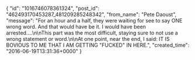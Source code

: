  {
   "id": "1016746078361324",
   "post_id": "462493170453287_481209285248342",
   "from_name": "Pete Daoust",
   "message": "For an hour and a half, they were waiting for see to say ONE wrong word. And that would have be it. I would have been arrested....\n\nThis part was the most difficult, staying sure to not use a wrong statement or word.\n\nAt one point, near the end, I said: IT IS BOVIOUS TO ME THAT I AM GETTING \"FUCKED\" IN HERE.",
   "created_time": "2016-06-19T13:31:36+0000"
 }
